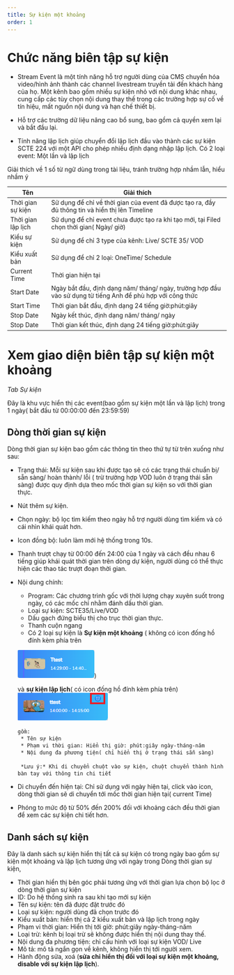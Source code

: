 ```yaml
---
title: Sự kiện một khoảng
order: 1
---
```

# Chức năng biên tập sự kiện
* Stream Event là một tính năng hỗ trợ người dùng của CMS chuyển hóa video/hình ảnh thành các channel livestream truyền tải đến khách hàng của họ. Một kênh bao gồm nhiều sự kiện nhỏ với nội dung khác nhau, cung cấp các tùy chọn nội dung thay thế trong các trường hợp sự cố về tín hiệu, mất nguồn nội dung và hạn chế thiết bị.

* Hỗ trợ các trường dữ liệu nâng cao bổ sung, bao gồm cả quyền xem lại và bắt đầu lại.

* Tính năng lập lịch giúp chuyển đổi lập lịch đầu vào thành các sự kiện SCTE 224 với một API cho phép nhiều định dạng nhập lập lịch.
 Có 2 loại event: Một lần và lập lịch

 Giải thích về 1 số từ ngữ dùng trong tài liệu, tránh trường hợp nhầm lẫn, hiểu nhầm ý

| Tên   | Giải thích |
| ---- | --------- |
| Thời gian sự kiện  |    Sử dụng để chỉ về thời gian của event đã được tạo ra, đầy đủ thông tin và hiển thị lên Timeline        |
| Thời gian lập lịch   |      Sử dụng để chỉ event chưa được tạo ra khi tạo mới, tại Filed chọn thời gian( Ngày/ giờ)  |
|Kiểu sự kiện  | Sử dụng để chỉ 3 type của kênh: Live/ SCTE 35/ VOD       |
|Kiểu xuất bản|Sử dụng để chỉ 2 loại: OneTime/ Schedule|
|Current Time| Thời gian hiện tại |
|Start Date| Ngày bắt đầu, định dạng năm/ tháng/ ngày, trường hợp đầu vào sử dụng từ tiếng Anh để phù hợp với công thức|
|Start Time| Thời gian bắt đầu, định dạng 24 tiếng giờ:phút:giây |
|Stop Date| Ngày kết thúc, định dạng năm/ tháng/ ngày|
|Stop Date| Thời gian kết thúc, định dạng 24 tiếng giờ:phút:giây |

# Xem giao diện biên tập sự kiện một khoảng
 *Tab Sự kiện*

 Đây là khu vực hiển thị các event(bao gồm sự kiện một lần và lập lịch) trong 1 ngày( bắt đầu từ 00:00:00 đến 23:59:59)

##  Dòng thời gian sự kiện 
Dòng thời gian sự kiện bao gồm các thông tin theo thứ tự từ trên xuống như sau:
* Trạng thái: Mỗi sự kiện sau khi được tạo sẽ có các trạng thái chuẩn bị/ sẵn sàng/ hoàn thành/ lỗi ( trừ trường hợp VOD luôn ở trạng thái sẵn sàng) được quy định dựa theo mốc thời gian sự kiện so với thời gian thực.
* Nút thêm sự kiện.
* Chọn ngày: bộ lọc tìm kiếm theo ngày hỗ trợ người dùng tìm kiếm và có cái nhìn khái quát hơn.
* Icon đồng bộ: luôn làm mới hệ thống trong 10s.
* Thanh trượt chạy từ 00:00 đến 24:00 của 1 ngày và cách đều nhau 6 tiếng giúp khái quát thời gian trên dòng dự kiện, người dùng có thể thực hiện các thao tác trượt đoạn thời gian.
* Nội dung chính:
    * Program: Các chương trình gốc với thời lượng chạy xuyên suốt trong ngày, có các mốc chỉ nhằm đánh dấu thời gian.
    * Loại sự kiện: SCTE35/Live/VOD
    * Dấu gạch đứng biểu thị cho trục thời gian thực.
    * Thanh cuộn ngang
    * Có 2 loại sự kiện là **Sự kiện một khoảng** ( không có icon đống hồ đính kèm phía trên

     ![](../../images/Event_Onetime.png)) 

     và **sự kiện lập lịch**( có icon đống hồ đính kèm phía trên)
      ![](../../images/Event_schedule.png) 

      gồm:
       * Tên sự kiện
       * Phạm vi thời gian: Hiển thị giờ: phút:giây ngày-tháng-năm
       * Nội dung đa phương tiện( chỉ hiển thị ở trạng thái sẵn sàng)

       *Lưu ý:* Khi di chuyển chuột vào sự kiện, chuột chuyển thành hình bàn tay với thông tin chi tiết
* Di chuyển đến hiện tại: Chỉ sử dụng với ngày hiện tại, click vào icon, dòng thời gian sẽ di chuyển tới mốc thời gian hiện tại( current Time)
* Phóng to mức độ từ 50% đến 200% đối với khoảng cách đều thời gian để xem các sự kiện chi tiết hơn.

## Danh sách sự kiện
Đây là danh sách sự kiện hiển thị tất cả sự kiện có trong ngày bao gồm sự kiện một khoảng và lập lịch tương ứng với ngày trong Dòng thời gian sự kiện, 
* Thời gian hiển thị bên góc phải tương ứng với thời gian lựa chọn bộ lọc ở dòng thời gian sự kiện
* ID: Do hệ thống sinh ra sau khi tạo mới sự kiện
* Tên sự kiện: tên đã được đặt trước đó
* Loại sự kiện: người dùng đã chọn trước đó
* Kiểu xuất bản: hiển thị cả 2 kiểu xuất bản và lập lịch trong ngày
* Phạm vi thời gian: Hiển thị tới giờ: phút:giây ngày-tháng-năm
* Loại trừ: kênh bị loại trừ sẽ không được hiển thị nội dung thay thế.
* Nội dung đa phương tiện: chỉ cấu hình với loại sự kiện VOD/ Live
* Mô tả: mô tả ngắn gọn về kênh, không hiển thị tới người xem.
* Hành động sửa, xoá (**sửa chỉ hiển thị đối với loại sự kiện một khoảng, disable với sự kiện lập lịch**).